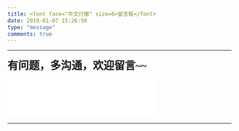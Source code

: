 ```yaml
---
title: <font face="华文行楷" size=6>留言板</font>
date: 2019-01-07 15:26:50
type: "message"
comments: true
---
```


---
<font face="华文行楷" size=5>**有问题，多沟通，欢迎留言~~**</font>


<iframe frameborder="no" border="0" marginwidth="0" marginheight="0" width=330 height=86 src="//music.163.com/outchain/player?type=2&id=656407&auto=1&height=66"></iframe>

---